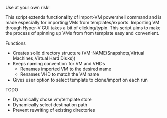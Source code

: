 Use at your own risk!

This script extends functionality of Import-VM powershell command and is made especially for importing VMs from templates/exports.
Importing VM through Hyper-V GUI takes a bit of clicking/typin. This script aims to make the process of spinning up VMs from from template easy and convenient.

Functions
-   Creates solid directory structure (VM-NAME(Snapshots,Virtual Machines,Virtual Hard Disks))
-   Keeps naming convention for VM and VHDs
    -   Renames imported VM to the desired name
    -   Renames VHD to match the VM name
-   Gives user option to select template to clone/import on each run


TODO
-   Dynamically chose vm/template store
-   Dynamically select destination path
-   Prevent rewriting of existing directories